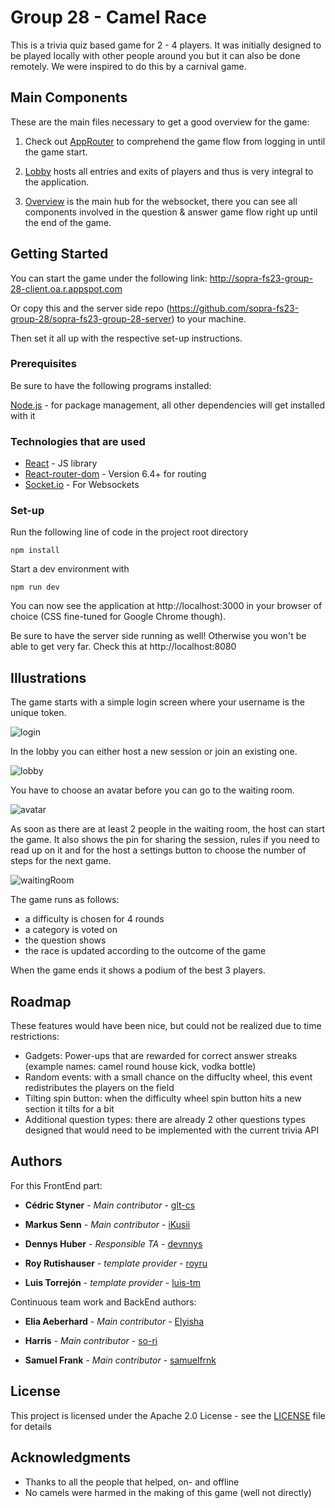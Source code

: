 # Group 28 - Camel Race

This is a trivia quiz based game for 2 - 4 players. It was initially designed to be played locally with other people around you but it can also be done remotely. We were inspired to do this by a carnival game. 


## Main Components

These are the main files necessary to get a good overview for the game:

1. Check out [AppRouter](/main/src/components/routing/routers/AppRouter) to comprehend the game flow from logging in until the game start.

2. [Lobby](https://github.com/sopra-fs23-group-28/sopra-fs23-group-28-client/tree/main/src/components/views/lobby.js) hosts all entries and exits of players and thus is very integral to the application.

3. [Overview](https://github.com/sopra-fs23-group-28/sopra-fs23-group-28-client/tree/main/src/components/views/overview.js) is the main hub for the websocket, there you can see all components involved in the question & answer game flow right up until the end of the game.

## Getting Started

You can start the game under the following link: http://sopra-fs23-group-28-client.oa.r.appspot.com

Or copy this and the server side repo (https://github.com/sopra-fs23-group-28/sopra-fs23-group-28-server) to your machine.

Then set it all up with the respective set-up instructions.

### Prerequisites

Be sure to have the following programs installed:

[Node.js](https://docs.npmjs.com/downloading-and-installing-node-js-and-npm) - for package management, all other dependencies will get installed with it

### Technologies that are used

* [React](https://react.dev/) - JS library
* [React-router-dom](https://reactrouter.com/en/main) - Version 6.4+ for routing
* [Socket.io](https://socket.io/docs/v4/) - For Websockets

### Set-up

Run the following line of code in the project root directory

```
npm install
```

Start a dev environment with

```
npm run dev
```

You can now see the application at http://localhost:3000 in your browser of choice (CSS fine-tuned for Google Chrome though).

Be sure to have the server side running as well! Otherwise you won't be able to get very far.
Check this at http://localhost:8080

## Illustrations

The game starts with a simple login screen where your username is the unique token.

![login](https://user-images.githubusercontent.com/74095071/240606792-f6a6a635-8c39-4178-abc3-b8e6769f54eb.jpg)


In the lobby you can either host a new session or join an existing one.

![lobby](https://user-images.githubusercontent.com/74095071/240608871-fcef6f6a-2676-4322-90f2-08becac2a1f0.jpg)


You have to choose an avatar before you can go to the waiting room.

![avatar](https://user-images.githubusercontent.com/74095071/240608895-950e9ed5-3ea7-4dfb-a2c1-48241d285baa.jpg)


As soon as there are at least 2 people in the waiting room, the host can start the game. It also shows the pin for sharing the session, rules if you need to read up on it and for the host a settings button to choose the number of steps for the next game.

![waitingRoom](https://user-images.githubusercontent.com/74095071/240608914-3511e733-9baf-485e-ae4a-b5e41325ef1b.jpg)


The game runs as follows:
- a difficulty is chosen for 4 rounds
- a category is voted on
- the question shows
- the race is updated according to the outcome of the game

When the game ends it shows a podium of the best 3 players.


## Roadmap

These features would have been nice, but could not be realized due to time restrictions:

* Gadgets: Power-ups that are rewarded for correct answer streaks (example names: camel round house kick, vodka bottle)
* Random events: with a small chance on the diffuclty wheel, this event redistributes the players on the field
* Tilting spin button: when the difficulty wheel spin button hits a new section it tilts for a bit
* Additional question types: there are already 2 other questions types designed that would need to be implemented with the current trivia API

## Authors

For this FrontEnd part:

* **Cédric Styner** - *Main contributor* - [glt-cs](https://github.com/glt-cs)

* **Markus Senn** - *Main contributor* - [iKusii](https://github.com/iKusii)

* **Dennys Huber** - *Responsible TA* - [devnnys](https://github.com/devnnys)

* **Roy Rutishauser** - *template provider* - [royru](https://github.com/royru)

* **Luis Torrejón** - *template provider* - [luis-tm](https://github.com/luis-tm)

Continuous team work and BackEnd authors:

* **Elia Aeberhard** - *Main contributor* - [Elyisha](https://github.com/Elyisha)

* **Harris** - *Main contributor* - [so-ri](https://github.com/so-ri)

* **Samuel Frank** - *Main contributor* - [samuelfrnk](https://github.com/samuelfrnk)

## License

This project is licensed under the Apache 2.0 License - see the [LICENSE](LICENSE.md) file for details

## Acknowledgments

* Thanks to all the people that helped, on- and offline
* No camels were harmed in the making of this game (well not directly)
